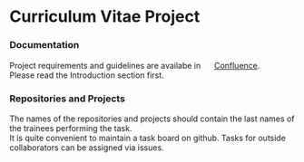 # Curriculum Vitae Project

### Documentation

Project requirements and guidelines are availabe in
<img width="16" height="16" src="https://innowise-group.atlassian.net/wiki/s/244890181/6452/63b6d887ba17240f91965711073032ae1b1721fc/1/_/favicon-update.ico">
[Confluence](https://innowise-group.atlassian.net/wiki/spaces/~9373156/pages/2617180325/Curriculum+Vitae+Project).\
Please read the Introduction section first.

### Repositories and Projects

The names of the repositories and projects should contain the last names of the trainees performing the task.\
It is quite convenient to maintain a task board on github. Tasks for outside collaborators can be assigned via issues.
